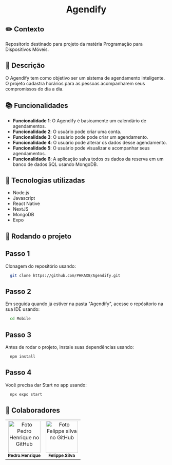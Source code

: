 # 

<h1 align="center">Agendify</h1>

## ✏️ Contexto
Repositorio destinado para projeto da matéria Programação para Dispositivos Móveis.

## :memo: Descrição
O Agendify tem como objetivo ser um sistema de agendamento inteligente. O projeto cadastra horários para as pessoas acompanharem seus compromissos do dia a dia. 

## :books: Funcionalidades
* <b>Funcionalidade 1</b>: O Agendify é basicamente um calendário de agendamentos.
* <b>Funcionalidade 2</b>: O usuário pode criar uma conta.
* <b>Funcionalidade 3</b>: O usuário pode pode criar um agendamento. 
* <b>Funcionalidade 4</b>: O usuário pode alterar os dados desse agendamento.
* <b>Funcionalidade 5</b>: O usuário pode visualizar e acompanhar seus agendamentos.
* <b>Funcionalidade 6</b>: A aplicação salva todos os dados da reserva em um banco de dados SQL usando MongoDB.

## :wrench: Tecnologias utilizadas
* Node.js
* Javascript
* React Native
* NextJS
* MongoDB
* Expo


## :rocket: Rodando o projeto
## Passo 1

Clonagem do repositório usando:

```bash
  git clone https://github.com/PHRAX8/Agendify.git
```

## Passo 2

Em seguida quando já estiver na pasta "Agendify", acesse o repósitorio na sua IDE usando:

```bash
  cd Mobile
```

## Passo 3

Antes de rodar o projeto, instale suas dependências usando:

```bash
  npm install
```

## Passo 4

Você precisa dar Start no app usando:

```bash
  npx expo start
```

## :handshake: Colaboradores
<table>
  <tr>
    </td>
        <td align="center">
      <a href="https://github.com/PHRAX8">
        <img src="https://avatars.githubusercontent.com/u/112419442?v=4" width="100px;" alt="Foto Pedro Henrique no GitHub"/><br>
        <sub>
          <b>Pedro Henrique</b>
        </sub>
      </a>
    </td>
        <td align="center">
      <a href="https://github.com/uFelippeSilva">
        <img src="https://avatars.githubusercontent.com/u/112040769?v=4" width="100px;" alt="Foto Felippe silva no GitHub"/><br>
        <sub>
          <b>Felippe Silva</b>
        </sub>
      </a>
    </td>
  </tr>
</table>
